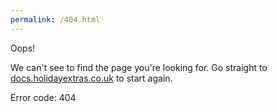 ```yaml
---
permalink: /404.html
---
```


Oops!

We can't see to find the page you're looking for. Go straight to [docs.holidayextras.co.uk](https://docs.holidayextras.co.uk/) to start again.

Error code: 404
